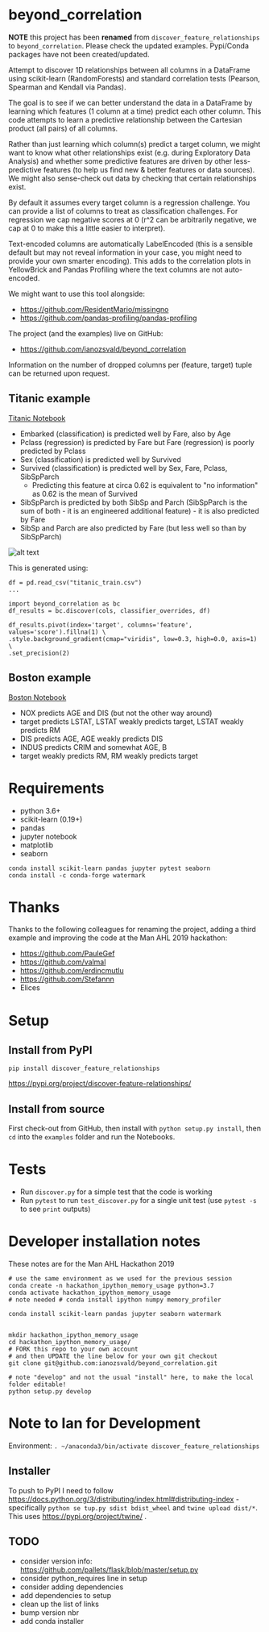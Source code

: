 # beyond_correlation

**NOTE** this project has been **renamed** from `discover_feature_relationships` to `beyond_correlation`. Please check the updated examples. Pypi/Conda packages have not been created/updated.

Attempt to discover 1D relationships between all columns in a DataFrame using scikit-learn (RandomForests) and standard correlation tests (Pearson, Spearman and Kendall via Pandas). 

The goal is to see if we can better understand the data in a DataFrame by learning which features (1 column at a time) predict each other column. This code attempts to learn a predictive relationship between the Cartesian product (all pairs) of all columns.

Rather than just learning which column(s) predict a target column, we might want to know what other relationships exist (e.g. during Exploratory Data Analysis) and whether some predictive features are driven by other less-predictive features (to help us find new & better features or data sources). We might also sense-check out data by checking that certain relationships exist.

By default it assumes every target column is a regression challenge. You can provide a list of columns to treat as classification challenges. For regression we cap negative scores at 0 (r^2 can be arbitrarily negative, we cap at 0 to make this a little easier to interpret). 

Text-encoded columns are automatically LabelEncoded (this is a sensible default but may not reveal information in your case, you might need to provide your own smarter encoding). This adds to the correlation plots in YellowBrick and Pandas Profiling where the text columns are not auto-encoded.

We might want to use this tool alongside:

* https://github.com/ResidentMario/missingno
* https://github.com/pandas-profiling/pandas-profiling

The project (and the examples) live on GitHub:

* https://github.com/ianozsvald/beyond_correlation

Information on the number of dropped columns per (feature, target) tuple can be returned upon request.

## Titanic example

[Titanic Notebook](./examples/example_titanic_discover_feature_relationships.ipynb)

* Embarked (classification) is predicted well by Fare, also by Age
* Pclass (regression) is predicted by Fare but Fare (regression) is poorly predicted by Pclass
* Sex (classification) is predicted well by Survived
* Survived (classification) is predicted well by Sex, Fare, Pclass, SibSpParch
  * Predicting this feature at circa 0.62 is equivalent to "no information" as 0.62 is the mean of Survived
* SibSpParch is predicted by both SibSp and Parch (SibSpParch is the sum of both - it is an engineered additional feature) - it is also predicted by Fare
* SibSp and Parch are also predicted by Fare (but less well so than by SibSpParch)

![alt text](examples/example_titanic_output.png)

This is generated using:
```
df = pd.read_csv("titanic_train.csv")
...

import beyond_correlation as bc
df_results = bc.discover(cols, classifier_overrides, df)

df_results.pivot(index='target', columns='feature', values='score').fillna(1) \
.style.background_gradient(cmap="viridis", low=0.3, high=0.0, axis=1) \
.set_precision(2)
```

## Boston example

[Boston Notebook](./examples/example_boston_discover_feature_relationships.ipynb)

* NOX predicts AGE and DIS (but not the other way around)
* target predicts LSTAT, LSTAT weakly predicts target, LSTAT weakly predicts RM
* DIS predicts AGE, AGE weakly predicts DIS
* INDUS predicts CRIM and somewhat AGE, B
* target weakly predicts RM, RM weakly predicts target

# Requirements

* python 3.6+
* scikit-learn (0.19+)
* pandas
* jupyter notebook
* matplotlib
* seaborn

```
conda install scikit-learn pandas jupyter pytest seaborn
conda install -c conda-forge watermark
```

# Thanks 

Thanks to the following colleagues for renaming the project, adding a third example and improving the code at the Man AHL 2019 hackathon:

* https://github.com/PauleGef
* https://github.com/valmal
* https://github.com/erdincmutlu
* https://github.com/Stefannn
* Elices

# Setup

## Install from PyPI

`pip install discover_feature_relationships`

https://pypi.org/project/discover-feature-relationships/

## Install from source

First check-out from GitHub, then install with ```python setup.py install```, then `cd` into the `examples` folder and run the Notebooks.


# Tests

* Run `discover.py` for a simple test that the code is working 
* Run `pytest` to run `test_discover.py` for a single unit test (use `pytest -s` to see `print` outputs)

# Developer installation notes

These notes are for the Man AHL Hackathon 2019


```
# use the same environment as we used for the previous session
conda create -n hackathon_ipython_memory_usage python=3.7
conda activate hackathon_ipython_memory_usage
# note needed # conda install ipython numpy memory_profiler

conda install scikit-learn pandas jupyter seaborn watermark


mkdir hackathon_ipython_memory_usage
cd hackathon_ipython_memory_usage/
# FORK this repo to your own account
# and then UPDATE the line below for your own git checkout
git clone git@github.com:ianozsvald/beyond_correlation.git

# note "develop" and not the usual "install" here, to make the local folder editable!
python setup.py develop 

```

# Note to Ian for Development

Environment: `. ~/anaconda3/bin/activate discover_feature_relationships`

## Installer

To push to PyPI I need to follow https://docs.python.org/3/distributing/index.html#distributing-index - specifically `python se
tup.py sdist bdist_wheel` and `twine upload dist/*`. This uses https://pypi.org/project/twine/ .

## TODO

* consider version info: https://github.com/pallets/flask/blob/master/setup.py
* consider python_requires line in setup
* consider adding dependencies
* add dependencies to setup
* clean up the list of links
* bump version nbr
* add conda installer

